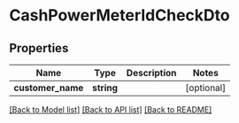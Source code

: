 # CashPowerMeterIdCheckDto

## Properties
Name | Type | Description | Notes
------------ | ------------- | ------------- | -------------
**customer_name** | **string** |  | [optional] 

[[Back to Model list]](../README.md#documentation-for-models) [[Back to API list]](../README.md#documentation-for-api-endpoints) [[Back to README]](../README.md)


